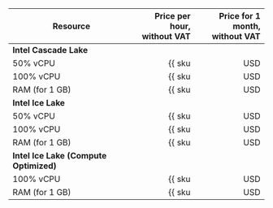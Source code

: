 | Resource | Price per hour,<br>without VAT | Price for 1 month,<br>without VAT |
|----------------|----------------------------------------------:|----------------------------------------------:|
| **Intel Cascade Lake** |
| 50% vCPU | {{ sku|USD|mdb.zk.kafka.v2.cpu.c50|string }} | {{ sku|USD|mdb.zk.kafka.v2.cpu.c50|string }} |
| 100% vCPU | {{ sku|USD|mdb.zk.kafka.v2.cpu.c100|string }} | {{ sku|USD|mdb.zk.kafka.v2.cpu.c100|string }} |
| RAM (for 1 GB) | {{ sku|USD|mdb.zk.kafka.v2.ram|string }} | {{ sku|USD|mdb.zk.kafka.v2.ram|string }} |
| **Intel Ice Lake** |
| 50% vCPU | {{ sku|USD|mdb.zk.kafka.v3.cpu.c50|string }} | {{ sku|USD|mdb.zk.kafka.v3.cpu.c50|string }} |
| 100% vCPU | {{ sku|USD|mdb.zk.kafka.v3.cpu.c100|string }} | {{ sku|USD|mdb.zk.kafka.v3.cpu.c100|string }} |
| RAM (for 1 GB) | {{ sku|USD|mdb.zk.kafka.v3.ram|string }} | {{ sku|USD|mdb.zk.kafka.v3.ram|string }} |
| **Intel Ice Lake (Compute Optimized)** |
| 100% vCPU | {{ sku|USD|mdb.zk.kafka.highfreq-v3.cpu.c100|string }} | {{ sku|USD|mdb.zk.kafka.highfreq-v3.cpu.c100|month|string }} |
| RAM (for 1 GB) | {{ sku|USD|mdb.zk.kafka.highfreq-v3.ram|string }} | {{ sku|USD|mdb.zk.kafka.highfreq-v3.ram|month|string }} |
